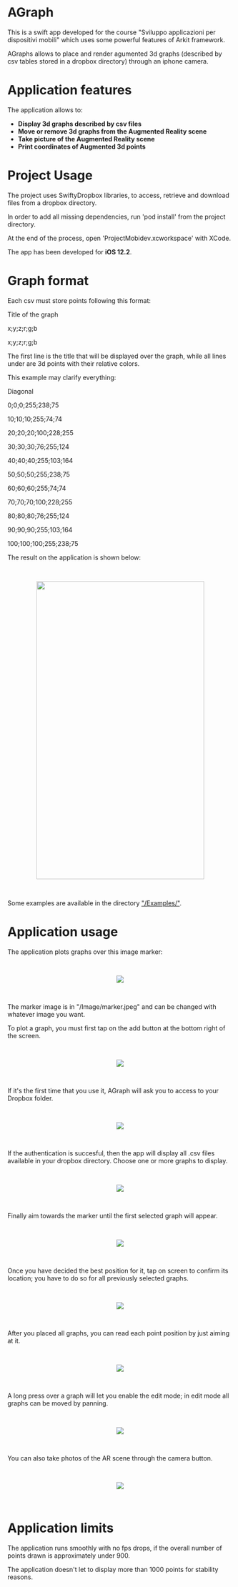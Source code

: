 # AGraph

This is a swift app developed for the course "Sviluppo applicazioni per dispositivi mobili" which uses some powerful features of Arkit framework.

AGraphs allows to place and render agumented 3d graphs (described by csv tables stored in a dropbox directory)
through an iphone camera.

# Application features

The application allows to:
<ul>
  <li><b>Display 3d graphs described by csv files</b></li>
  <li><b>Move or remove 3d graphs from the Augmented Reality scene</b></li>
  <li><b>Take picture of the Augmented Reality scene</b></li>
  <li><b>Print coordinates of Augmented 3d points</b></li>
</ul>

# Project Usage

The project uses SwiftyDropbox libraries, to access, retrieve and download files from a dropbox directory.

In order to add all missing dependencies, run 'pod install' from the project directory.

At the end of the process, open 'ProjectMobidev.xcworkspace' with XCode.

The app has been developed for <b>iOS 12.2</b>.

# Graph format

Each csv must store points following this format:

Title of the graph

x;y;z;r;g;b

x;y;z;r;g;b

The first line is the title that will be displayed over the graph, while all lines under are 3d points with their relative colors.

This example may clarify everything:

Diagonal

0;0;0;255;238;75

10;10;10;255;74;74

20;20;20;100;228;255

30;30;30;76;255;124

40;40;40;255;103;164

50;50;50;255;238;75

60;60;60;255;74;74

70;70;70;100;228;255

80;80;80;76;255;124

90;90;90;255;103;164

100;100;100;255;238;75

The result on the application is shown below:

</br><p align="center">
  <img width="375" height="667" src="https://raw.githubusercontent.com/KegBird/ProjectMobidev/master/Images/example.jpg">
</p></br>

Some examples are available in the directory <a href="https://github.com/Kegbird/ProjectMobidev/tree/master/Examples">"/Examples/"</a>.

# Application usage

The application plots graphs over this image marker:

</br><p align="center">
  <img src="https://raw.githubusercontent.com/KegBird/ProjectMobidev/master/Images/marker.jpeg">
</p></br>

The marker image is in "/Image/marker.jpeg" and can be changed with whatever image you want.

To plot a graph, you must first tap on the add button at the bottom right of the screen.

</br><p align="center">
  <img src="https://raw.githubusercontent.com/KegBird/ProjectMobidev/master/Images/Tutorial/1.PNG">
</p></br>

If it's the first time that you use it, AGraph will ask you to access to your Dropbox folder.

</br><p align="center">
  <img src="https://raw.githubusercontent.com/KegBird/ProjectMobidev/master/Images/Tutorial/2.PNG">
</p></br>

If the authentication is succesful, then the app will display all .csv files available in your dropbox directory.
Choose one or more graphs to display.

</br><p align="center">
  <img src="https://raw.githubusercontent.com/KegBird/ProjectMobidev/master/Images/Tutorial/3.PNG">
</p></br>

Finally aim towards the marker until the first selected graph will appear.

</br><p align="center">
  <img src="https://raw.githubusercontent.com/KegBird/ProjectMobidev/master/Images/Tutorial/4.PNG">
</p></br>

Once you have decided the best position for it, tap on screen to confirm its location; you have to do so for all previously selected graphs.

</br><p align="center">
  <img src="https://raw.githubusercontent.com/KegBird/ProjectMobidev/master/Images/Tutorial/5.PNG">
</p></br>

After you placed all graphs, you can read each point position by just aiming at it.

</br><p align="center">
  <img src="https://raw.githubusercontent.com/KegBird/ProjectMobidev/master/Images/Tutorial/6.PNG">
</p></br>

A long press over a graph will let you enable the edit mode; in edit mode all graphs can
be moved by panning.

</br><p align="center">
  <img src="https://raw.githubusercontent.com/KegBird/ProjectMobidev/master/Images/Tutorial/7.PNG">
</p></br>

You can also take photos of the AR scene through the camera button.

</br><p align="center">
  <img src="https://raw.githubusercontent.com/KegBird/ProjectMobidev/master/Images/Tutorial/8.PNG">
</p></br>

# Application limits

The application runs smoothly with no fps drops, if the overall number of
points drawn is approximately under 900.

The application doesn't let to display more than 1000 points for stability reasons.
